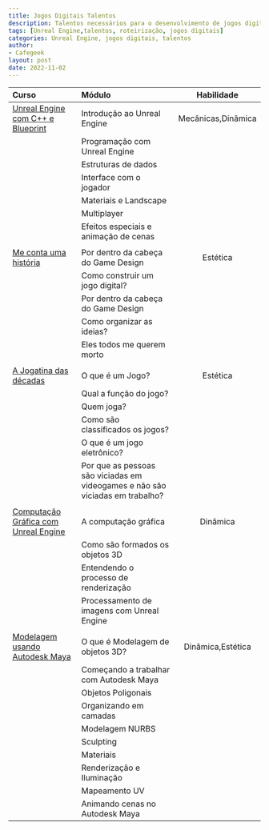 ```yaml
---
title: Jogos Digitais Talentos
description: Talentos necessários para o desenvolvimento de jogos digitais
tags: [Unreal Engine,talentos, roteirização, jogos digitais]
categories: Unreal Engine, jogos digitais, talentos
author: 
- Cafegeek
layout: post
date: 2022-11-02 
---
```


| Curso                                                                                                       | Módulo                                                                        |     Habilidade     |
| :---------------------------------------------------------------------------------------------------------- | :---------------------------------------------------------------------------- | :----------------: |
| [Unreal Engine com C++ e Blueprint](https://cafegeek.eti.br/unreal-engine-c+-+-e-blueprint/index.html)      | Introdução ao Unreal Engine                                                   | Mecânicas,Dinâmica |
|                                                                                                             | Programação com Unreal Engine                                                 |                    |
|                                                                                                             | Estruturas de dados                                                           |                    |
|                                                                                                             | Interface com o jogador                                                       |                    |
|                                                                                                             | Materiais e Landscape                                                         |                    |
|                                                                                                             | Multiplayer                                                                   |                    |
|                                                                                                             | Efeitos especiais e animação de cenas                                         |                    |
|                                                                                                             |                                                                               |                    |
| [Me conta uma história](https://cafegeek.eti.br/me_conte_uma_historia/index.html)                           | Por dentro da cabeça do Game Design                                           |      Estética      |
|                                                                                                             | Como construir um jogo digital?                                               |                    |
|                                                                                                             | Por dentro da cabeça do Game Design                                           |                    |
|                                                                                                             | Como organizar as ideias?                                                     |                    |
|                                                                                                             | Eles todos me querem morto                                                    |                    |
|                                                                                                             |                                                                               |                    |
| [A Jogatina das décadas](https://cafegeek.eti.br/a_jogatina_das_decadas/index.html)                         | O que é um Jogo?                                                              |      Estética      |
|                                                                                                             | Qual a função do jogo?                                                        |                    |
|                                                                                                             | Quem joga?                                                                    |                    |
|                                                                                                             | Como são classificados os jogos?                                              |                    |
|                                                                                                             | O que é um jogo eletrônico?                                                   |                    |
|                                                                                                             | Por que as pessoas são viciadas em videogames e não são viciadas em trabalho? |                    |
|                                                                                                             |                                                                               |                    |
| [Computação Gráfica com Unreal Engine](https://cafegeek.eti.br/computacao-grafica/index.html)               | A computação gráfica                                                          |      Dinâmica      |
|                                                                                                             | Como são formados os objetos 3D                                               |                    |
|                                                                                                             | Entendendo o processo de renderização                                         |                    |
|                                                                                                             | Processamento de imagens com Unreal Engine                                    |                    |
|                                                                                                             |                                                                               |                    |
| [Modelagem usando Autodesk Maya](https://cafegeek.eti.br/modelagem-usando-autodesk-maya/index.html) | O que é Modelagem de objetos 3D?                                              | Dinâmica,Estética  |
|                                                                                                             | Começando a trabalhar com Autodesk Maya                                       |                    |
|                                                                                                             | Objetos Poligonais                                                            |                    |
|                                                                                                             | Organizando em camadas                                                        |                    |
|                                                                                                             | Modelagem NURBS                                                               |                    |
|                                                                                                             | Sculpting                                                                     |                    |
|                                                                                                             | Materiais                                                                     |                    |
|                                                                                                             | Renderização e Iluminação                                                     |                    |
|                                                                                                             | Mapeamento UV                                                                 |                    |
|                                                                                                             | Animando cenas no Autodesk Maya                                               |                    |
